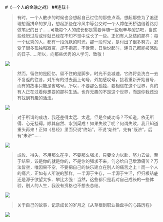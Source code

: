 #《一个人的金融之战》
##连载十
>有时，一个人散步的时候也会想起自己过往的那些点滴，想起那些为了追逐理想而拼命的岁月，想起那些在冷风中等公交时一个人蹲在天桥边借着路灯做笔记的日子……可能每个人的成长都是需要伴随一些艰辛与酸楚吧，当这些经历过后或许就已经在不知不觉中成长了一些。正如有人总结的那样：每一个优秀的人，都有一段沉默的时光，那一段时光，是付出了很多努力，忍受了很多孤独和寂寞，却不抱怨，不诉苦，日后说起时，连自己都能被感动的日子……所以，向那些优秀的人学习、致敬！﻿﻿﻿﻿﻿﻿﻿
> 

![](./_image/magazine-unlock-01-2.3.451-bigpicture_01_80.jpg)
>然而，留住的是回忆，留不住的是脚步。时光不会减速，它终将会洗白一去不复返的往昔，对所有的过去画上句号，外加感叹号，接着重新开始冒号，而有的故事只能是省略号。所以，不要那么孤独，要相信在这个世界，真的有人正在过着你想要的那种生活。也许无趣的不是这个世界，而是你我还没有找到有趣的活法。﻿﻿﻿﻿﻿﻿﻿

![](./_image/magazine-unlock-01-2.3.455-bigpicture_01_50.jpg)
>对于所谓的成功，我还差得太远、太远，但是会成功吗？不知道，依无所得、心无挂碍，顺其自然、水到渠成！如果失败了呢？何谓失败，我只知道重头再来！正如《易经》里面只说“终始”，不说“始终”，先有“既济”，后有“未济”……﻿﻿﻿﻿﻿﻿﻿
> 

![](./_image/magazine-unlock-01-2.3.455-bigpicture_01_51.jpg)
>成败、得失，不用那么在乎，不要那么强求，只要全力以赴、努力去做，至于结果，该是你的就是你的，不是你的强求不来，何必给自己增添痛苦？万法皆空，唯因果不空，不要把自己的快乐建立在别人的痛苦之上！而一个人的痛苦，正如有人所说的那样，一半源于生存，一半源于生活，但归根结底还是源于欲望太多、攀比太强！当然，这些都只是我对自己成长的一些体验，别人的人生，我没有资格也不想去总结。﻿﻿﻿﻿﻿﻿﻿﻿﻿﻿

![](./_image/magazine-unlock-01-2.3.456-bigpicture_01_61.jpg)
>
> 关于自己的故事，记录成长的岁月之《从草根到职业操盘手的心路历程》

![](./_image/weixinerweima.jpeg)

> 